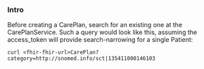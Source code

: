 ### Intro

Before creating a CarePlan, search for an existing one at the CarePlanService. Such a query would look like this, assuming the access_token will provide search-narrowing for a single Patient:

```
curl <fhir-fhir-url>CarePlan?category=http://snomed.info/sct|135411000146103
```